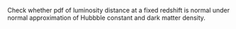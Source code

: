Check whether pdf of luminosity distance at a fixed redshift is normal under normal approximation of Hubbble constant and dark matter density.

